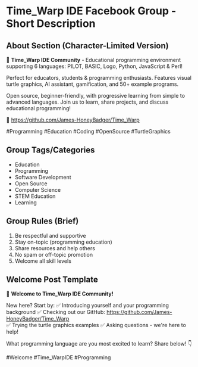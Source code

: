 # Time_Warp IDE Facebook Group - Short Description

## About Section (Character-Limited Version)

🚀 **Time_Warp IDE Community** - Educational programming environment supporting 6 languages: PILOT, BASIC, Logo, Python, JavaScript & Perl!

Perfect for educators, students & programming enthusiasts. Features visual turtle graphics, AI assistant, gamification, and 50+ example programs.

Open source, beginner-friendly, with progressive learning from simple to advanced languages. Join us to learn, share projects, and discuss educational programming!

🔗 https://github.com/James-HoneyBadger/Time_Warp

#Programming #Education #Coding #OpenSource #TurtleGraphics

## Group Tags/Categories
- Education
- Programming
- Software Development  
- Open Source
- Computer Science
- STEM Education
- Learning

## Group Rules (Brief)
1. Be respectful and supportive
2. Stay on-topic (programming education)
3. Share resources and help others
4. No spam or off-topic promotion
5. Welcome all skill levels

## Welcome Post Template

🎉 **Welcome to Time_Warp IDE Community!** 

New here? Start by:
✅ Introducing yourself and your programming background
✅ Checking out our GitHub: https://github.com/James-HoneyBadger/Time_Warp  
✅ Trying the turtle graphics examples
✅ Asking questions - we're here to help!

What programming language are you most excited to learn? Share below! 👇

#Welcome #Time_WarpIDE #Programming